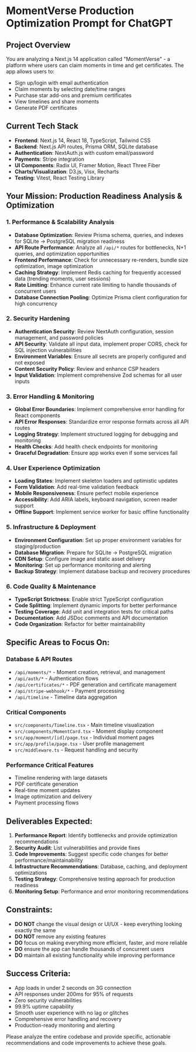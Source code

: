 # MomentVerse Production Optimization Prompt for ChatGPT

## Project Overview
You are analyzing a Next.js 14 application called "MomentVerse" - a platform where users can claim moments in time and get certificates. The app allows users to:
- Sign up/login with email authentication
- Claim moments by selecting date/time ranges
- Purchase star add-ons and premium certificates
- View timelines and share moments
- Generate PDF certificates

## Current Tech Stack
- **Frontend**: Next.js 14, React 18, TypeScript, Tailwind CSS
- **Backend**: Next.js API routes, Prisma ORM, SQLite database
- **Authentication**: NextAuth.js with custom email/password
- **Payments**: Stripe integration
- **UI Components**: Radix UI, Framer Motion, React Three Fiber
- **Charts/Visualization**: D3.js, Visx, Recharts
- **Testing**: Vitest, React Testing Library

## Your Mission: Production Readiness Analysis & Optimization

### 1. **Performance & Scalability Analysis**
- **Database Optimization**: Review Prisma schema, queries, and indexes for SQLite → PostgreSQL migration readiness
- **API Route Performance**: Analyze all `/api/*` routes for bottlenecks, N+1 queries, and optimization opportunities
- **Frontend Performance**: Check for unnecessary re-renders, bundle size optimization, image optimization
- **Caching Strategy**: Implement Redis caching for frequently accessed data (trending moments, user sessions)
- **Rate Limiting**: Enhance current rate limiting to handle thousands of concurrent users
- **Database Connection Pooling**: Optimize Prisma client configuration for high concurrency

### 2. **Security Hardening**
- **Authentication Security**: Review NextAuth configuration, session management, and password policies
- **API Security**: Validate all input data, implement proper CORS, check for SQL injection vulnerabilities
- **Environment Variables**: Ensure all secrets are properly configured and not exposed
- **Content Security Policy**: Review and enhance CSP headers
- **Input Validation**: Implement comprehensive Zod schemas for all user inputs

### 3. **Error Handling & Monitoring**
- **Global Error Boundaries**: Implement comprehensive error handling for React components
- **API Error Responses**: Standardize error response formats across all API routes
- **Logging Strategy**: Implement structured logging for debugging and monitoring
- **Health Checks**: Add health check endpoints for monitoring
- **Graceful Degradation**: Ensure app works even if some services fail

### 4. **User Experience Optimization**
- **Loading States**: Implement skeleton loaders and optimistic updates
- **Form Validation**: Add real-time validation feedback
- **Mobile Responsiveness**: Ensure perfect mobile experience
- **Accessibility**: Add ARIA labels, keyboard navigation, screen reader support
- **Offline Support**: Implement service worker for basic offline functionality

### 5. **Infrastructure & Deployment**
- **Environment Configuration**: Set up proper environment variables for staging/production
- **Database Migration**: Prepare for SQLite → PostgreSQL migration
- **CDN Setup**: Configure image and static asset delivery
- **Monitoring**: Set up performance monitoring and alerting
- **Backup Strategy**: Implement database backup and recovery procedures

### 6. **Code Quality & Maintenance**
- **TypeScript Strictness**: Enable strict TypeScript configuration
- **Code Splitting**: Implement dynamic imports for better performance
- **Testing Coverage**: Add unit and integration tests for critical paths
- **Documentation**: Add JSDoc comments and API documentation
- **Code Organization**: Refactor for better maintainability

## Specific Areas to Focus On:

### Database & API Routes
- `/api/moments/*` - Moment creation, retrieval, and management
- `/api/auth/*` - Authentication flows
- `/api/certificates/*` - PDF generation and certificate management
- `/api/stripe-webhook/*` - Payment processing
- `/api/timeline` - Timeline data aggregation

### Critical Components
- `src/components/Timeline.tsx` - Main timeline visualization
- `src/components/MomentCard.tsx` - Moment display component
- `src/app/moment/[id]/page.tsx` - Individual moment pages
- `src/app/profile/page.tsx` - User profile management
- `src/middleware.ts` - Request handling and security

### Performance Critical Features
- Timeline rendering with large datasets
- PDF certificate generation
- Real-time moment updates
- Image optimization and delivery
- Payment processing flows

## Deliverables Expected:

1. **Performance Report**: Identify bottlenecks and provide optimization recommendations
2. **Security Audit**: List vulnerabilities and provide fixes
3. **Code Improvements**: Suggest specific code changes for better performance/maintainability
4. **Infrastructure Recommendations**: Database, caching, and deployment optimizations
5. **Testing Strategy**: Comprehensive testing approach for production readiness
6. **Monitoring Setup**: Performance and error monitoring recommendations

## Constraints:
- **DO NOT** change the visual design or UI/UX - keep everything looking exactly the same
- **DO NOT** remove any existing features
- **DO** focus on making everything more efficient, faster, and more reliable
- **DO** ensure the app can handle thousands of concurrent users
- **DO** maintain all existing functionality while improving performance

## Success Criteria:
- App loads in under 2 seconds on 3G connection
- API responses under 200ms for 95% of requests
- Zero security vulnerabilities
- 99.9% uptime capability
- Smooth user experience with no lag or glitches
- Comprehensive error handling and recovery
- Production-ready monitoring and alerting

Please analyze the entire codebase and provide specific, actionable recommendations and code improvements to achieve these goals.
